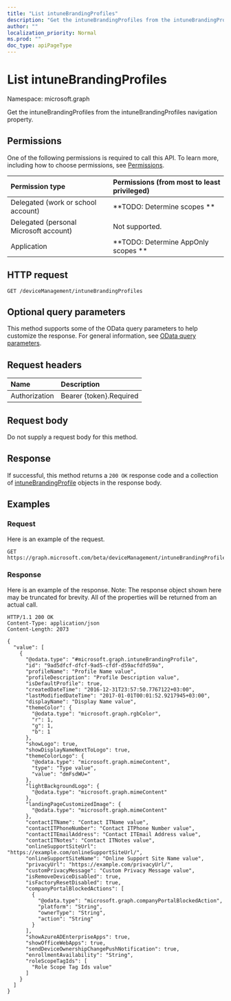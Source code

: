 ```yaml
---
title: "List intuneBrandingProfiles"
description: "Get the intuneBrandingProfiles from the intuneBrandingProfiles navigation property."
author: ""
localization_priority: Normal
ms.prod: ""
doc_type: apiPageType
---
```


# List intuneBrandingProfiles

Namespace: microsoft.graph

Get the intuneBrandingProfiles from the intuneBrandingProfiles navigation property.

## Permissions
One of the following permissions is required to call this API. To learn more, including how to choose permissions, see [Permissions](/concepts/permissions-reference.md).

|Permission type|Permissions (from most to least privileged)|
|:---|:---|
|Delegated (work or school account)|**TODO: Determine scopes **|
|Delegated (personal Microsoft account)|Not supported.|
|Application|**TODO: Determine AppOnly scopes **|

## HTTP request
<!-- {
  "blockType": "ignored"
}
-->
``` http
GET /deviceManagement/intuneBrandingProfiles
```

## Optional query parameters
This method supports some of the OData query parameters to help customize the response. For general information, see [OData query parameters](/graph/query-parameters).

## Request headers
|Name|Description|
|:---|:---|
|Authorization|Bearer {token}.Required|

## Request body
Do not supply a request body for this method.

## Response
If successful, this method returns a `200 OK` response code and a collection of [intuneBrandingProfile](../resources/intunebrandingprofile.md) objects in the response body.

## Examples

### Request
Here is an example of the request.
<!-- {
  "blockType": "request",
  "name": "get_intunebrandingprofile"
}
-->
``` http
GET https://graph.microsoft.com/beta/deviceManagement/intuneBrandingProfiles
```

### Response
Here is an example of the response. Note: The response object shown here may be truncated for brevity. All of the properties will be returned from an actual call.
<!-- {
  "blockType": "response",
  "truncated": true,
  "@odata.type": "collection(microsoft.graph.intunebrandingprofile)"
}
-->
``` http
HTTP/1.1 200 OK
Content-Type: application/json
Content-Length: 2073

{
  "value": [
    {
      "@odata.type": "#microsoft.graph.intuneBrandingProfile",
      "id": "9ad5dfcf-dfcf-9ad5-cfdf-d59acfdfd59a",
      "profileName": "Profile Name value",
      "profileDescription": "Profile Description value",
      "isDefaultProfile": true,
      "createdDateTime": "2016-12-31T23:57:50.7767122+03:00",
      "lastModifiedDateTime": "2017-01-01T00:01:52.9217945+03:00",
      "displayName": "Display Name value",
      "themeColor": {
        "@odata.type": "microsoft.graph.rgbColor",
        "r": 1,
        "g": 1,
        "b": 1
      },
      "showLogo": true,
      "showDisplayNameNextToLogo": true,
      "themeColorLogo": {
        "@odata.type": "microsoft.graph.mimeContent",
        "type": "Type value",
        "value": "dmFsdWU="
      },
      "lightBackgroundLogo": {
        "@odata.type": "microsoft.graph.mimeContent"
      },
      "landingPageCustomizedImage": {
        "@odata.type": "microsoft.graph.mimeContent"
      },
      "contactITName": "Contact ITName value",
      "contactITPhoneNumber": "Contact ITPhone Number value",
      "contactITEmailAddress": "Contact ITEmail Address value",
      "contactITNotes": "Contact ITNotes value",
      "onlineSupportSiteUrl": "https://example.com/onlineSupportSiteUrl/",
      "onlineSupportSiteName": "Online Support Site Name value",
      "privacyUrl": "https://example.com/privacyUrl/",
      "customPrivacyMessage": "Custom Privacy Message value",
      "isRemoveDeviceDisabled": true,
      "isFactoryResetDisabled": true,
      "companyPortalBlockedActions": [
        {
          "@odata.type": "microsoft.graph.companyPortalBlockedAction",
          "platform": "String",
          "ownerType": "String",
          "action": "String"
        }
      ],
      "showAzureADEnterpriseApps": true,
      "showOfficeWebApps": true,
      "sendDeviceOwnershipChangePushNotification": true,
      "enrollmentAvailability": "String",
      "roleScopeTagIds": [
        "Role Scope Tag Ids value"
      ]
    }
  ]
}
```

